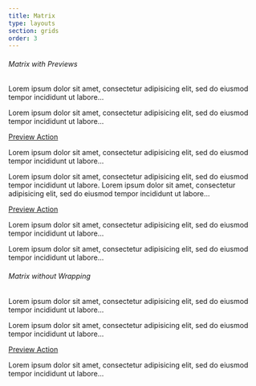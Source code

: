 ```yaml
---
title: Matrix
type: layouts
section: grids
order: 3
---
```


<h6>Matrix with Previews</h6>

<div class="matrix matrix-wrap">
	<div class="matrix-item">
		<div class="preview preview-vertical">
			<div class="preview-content">
				<div class="preview-header preview-header-grow bg-silver"></div>
				<div class="preview-body">
					<div class="preview-text">
						<p>Lorem ipsum dolor sit amet, consectetur adipisicing elit, sed do eiusmod tempor incididunt ut labore...</p>
					</div>
				</div>
			</div>
		</div>
	</div>
	<div class="matrix-item">
		<div class="preview preview-vertical">
			<div class="preview-content">
				<div class="preview-header preview-header-grow bg-silver"></div>
				<div class="preview-body">
					<div class="preview-text">
						<p>Lorem ipsum dolor sit amet, consectetur adipisicing elit, sed do eiusmod tempor incididunt ut labore...</p>
					</div>
					<div class="preview-footer">
						<a href="#">Preview Action</a>
					</div>
				</div>
			</div>
		</div>
	</div>
	<div class="matrix-item">
		<div class="preview preview-vertical">
			<div class="preview-content">
				<div class="preview-header preview-header-grow bg-silver"></div>
				<div class="preview-body">
					<div class="preview-text">
						<p>Lorem ipsum dolor sit amet, consectetur adipisicing elit, sed do eiusmod tempor incididunt ut labore...</p>
					</div>
				</div>
			</div>
		</div>
	</div>
	<div class="matrix-item">
		<div class="preview preview-vertical">
			<div class="preview-content">
				<div class="preview-header preview-header-grow bg-silver"></div>
				<div class="preview-body">
					<div class="preview-text">
						<p>Lorem ipsum dolor sit amet, consectetur adipisicing elit, sed do eiusmod tempor incididunt ut labore. Lorem ipsum dolor sit amet, consectetur adipisicing elit, sed do eiusmod tempor incididunt ut labore...</p>
					</div>
					<div class="preview-footer">
						<a href="#">Preview Action</a>
					</div>
				</div>
			</div>
		</div>
	</div>
	<div class="matrix-item">
		<div class="preview preview-vertical">
			<div class="preview-content">
				<div class="preview-header preview-header-grow bg-silver"></div>
				<div class="preview-body">
					<div class="preview-text">
						<p>Lorem ipsum dolor sit amet, consectetur adipisicing elit, sed do eiusmod tempor incididunt ut labore...</p>
					</div>
				</div>
			</div>
		</div>
	</div>
	<div class="matrix-item">
		<div class="preview preview-vertical">
			<div class="preview-content">
				<div class="preview-header preview-header-grow bg-silver"></div>
				<div class="preview-body">
					<div class="preview-text">
						<p>Lorem ipsum dolor sit amet, consectetur adipisicing elit, sed do eiusmod tempor incididunt ut labore...</p>
					</div>
				</div>
			</div>
		</div>
	</div>
</div>

<h6>Matrix without Wrapping</h6>

<div class="matrix">
	<div class="matrix-item">
		<div class="preview preview-vertical">
			<div class="preview-content">
				<div class="preview-header preview-header-grow bg-silver"></div>
				<div class="preview-body">
					<div class="preview-text">
						<p>Lorem ipsum dolor sit amet, consectetur adipisicing elit, sed do eiusmod tempor incididunt ut labore...</p>
					</div>
				</div>
			</div>
		</div>
	</div>
	<div class="matrix-item">
		<div class="preview preview-vertical">
			<div class="preview-content">
				<div class="preview-header preview-header-grow bg-silver"></div>
				<div class="preview-body">
					<div class="preview-text">
						<p>Lorem ipsum dolor sit amet, consectetur adipisicing elit, sed do eiusmod tempor incididunt ut labore...</p>
					</div>
					<div class="preview-footer">
						<a href="#">Preview Action</a>
					</div>
				</div>
			</div>
		</div>
	</div>
	<div class="matrix-item">
		<div class="preview preview-vertical">
			<div class="preview-content">
				<div class="preview-header preview-header-grow bg-silver"></div>
				<div class="preview-body">
					<div class="preview-text">
						<p>Lorem ipsum dolor sit amet, consectetur adipisicing elit, sed do eiusmod tempor incididunt ut labore...</p>
					</div>
				</div>
			</div>
		</div>
	</div>
</div>
